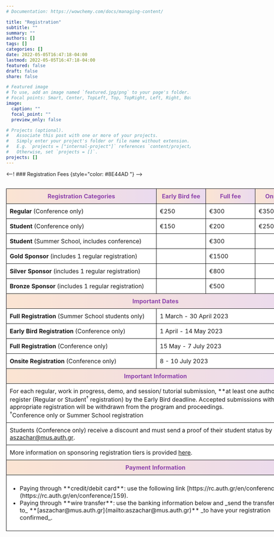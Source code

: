 ```yaml
---
# Documentation: https://wowchemy.com/docs/managing-content/

title: "Registration"
subtitle: ""
summary: ""
authors: []
tags: []
categories: []
date: 2022-05-05T16:47:18-04:00
lastmod: 2022-05-05T16:47:18-04:00
featured: false
draft: false
share: false

# Featured image
# To use, add an image named `featured.jpg/png` to your page's folder.
# Focal points: Smart, Center, TopLeft, Top, TopRight, Left, Right, BottomLeft, Bottom, BottomRight.
image:
  caption: ""
  focal_point: ""
  preview_only: false

# Projects (optional).
#   Associate this post with one or more of your projects.
#   Simply enter your project's folder or file name without extension.
#   E.g. `projects = ["internal-project"]` references `content/project/deep-learning/index.md`.
#   Otherwise, set `projects = []`.
projects: []
---
```


<--! ### Registration Fees
{style="color: #8E44AD "} -->

</br>
<style type="text/css">
.tg  {border-collapse:collapse;border-spacing:0;margin:0px auto;}
.tg td{border-color:black;border-style:solid;border-width:1px;font-family:inherit;font-size:inherit;background-color:white;
  overflow:hidden;padding:10px 9px;word-break:normal;}
.tg th{border-color:black;border-style:solid;border-width:1px;font-family:inherit;font-size:inherit;color:#8E44AD;  background-image: linear-gradient(90deg, #fbe4d2, #eadaef);
  font-weight:normal;overflow:hidden;padding:10px 9px;word-break:normal;}
@media screen and (max-width: 767px) {.tg {width: auto !important;}.tg col {width: auto !important;}.tg-wrap {overflow-x: auto;-webkit-overflow-scrolling: touch;margin: auto 0px;}}</style>
<div class="tg-wrap"><table class="tg" style="undefined;table-layout: fixed; width: 820px">
<colgroup>
<col style="width: 410px">
<col style="width: 135px">
<col style="width: 135px">
<col style="width: 135px">
</colgroup>
<thead>
  <tr>
    <th><b>Registration Categories</b></th>
    <th><b>Early Bird fee</b></th>
    <th><b>Full fee</b></th>
    <th><b>Onsite fee</b></th>
  </tr>
</thead>
<tbody>
  <tr>
    <td><b>Regular</b> (Conference only)</td>
    <td>€250</td>
    <td>€300</td>
    <td>€350</td>
  </tr>
  <tr>
    <td><b>Student</b> (Conference only)</td>
    <td>€150</td>
    <td>€200</td>
    <td>€250</td>
  </tr>
  <tr>
    <td><b>Student</b> (Summer School, includes conference)</td>
    <td></td>
    <td>€300</td>
    <td></td>
  </tr>
  <tr>
    <td><b>Gold Sponsor</b> (includes 1 regular registration)</td>
    <td></td>
    <td>€1500</td>
    <td></td>
  </tr>
  <tr>
    <td><b>Silver Sponsor</b> (includes 1 regular registration)</td>
    <td></td>
    <td>€800</td>
    <td></td>
  </tr>
  <tr>
    <td><b>Bronze Sponsor</b> (includes 1 regular registration)</td>
    <td></td>
    <td>€500</td>
    <td></td>
  </tr>
  <tr>
    <th colspan="4"><b>Important Dates</b></th>
  </tr>
  <tr>
    <td><b>Full Registration</b> (Summer School students only)</td>
    <td colspan="3">1 March - 30 April 2023</td>
  </tr>
  <tr>
    <td><b>Early Bird Registration</b> (Conference only)</td>
    <td colspan="3">1 April - 14 May 2023 </td>
  </tr>
  <tr>
    <td><b>Full Registration</b> (Conference only)</td>
    <td colspan="3"> 15 May - 7 July 2023 </td>
  </tr>
  <tr>
    <td><b>Onsite Registration</b> (Conference only)</td>
    <td colspan="3">8 - 10 July 2023</td>
  </tr>
  <tr>
    <th colspan="4"><b>Important Information</b></th>
  </tr>
  <tr>
    <td colspan="4">For each regular, work in progress, demo, and session/ tutorial submission, **at least one author must register</b> (Regular or Student<sup>&dagger;</sup> registration) by the Early Bird deadline. Accepted submissions without an appropriate registration will be withdrawn from the program and proceedings.</br>
      <sup>&dagger;</sup>Conference only or Summer School registration </td>
  </tr>
   <tr>
    <td colspan="4">Students (Conference only) receive a discount and must send a proof of their student status by email to <a href="mailto:aszachar@mus.auth.gr">aszachar@mus.auth.gr</a>.</td>
  </tr>
  <tr>
    <td colspan="4">More information on sponsoring registration tiers is provided <a href="calls/cfs/">here</a>.
    </td>
  </tr>
  <tr>
    <th colspan="4"><b>Payment Information</b></th>
  </tr>
  <tr>
    <td colspan="4">
      <ul>
        <li>Paying through **credit/debit card**: use the following link [https://rc.auth.gr/en/conference/159](https://rc.auth.gr/en/conference/159).</li>
        <li>Paying through **wire transfer**: use the banking information below and _send the transfer receipt to_ **[aszachar@mus.auth.gr](mailto:aszachar@mus.auth.gr)** _to have your registration confirmed_.</li>
      </ul>
  </td>
   </tr>
</tbody>
</table></div>


